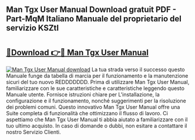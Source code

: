 ## Man Tgx User Manual Download gratuit PDF - Part-MqM Italiano Manuale del proprietario del servizio KSZtI

# <h2><a href="http://dfb0kl.blite.top/?on=Man+Tgx+User+Manual">🔗Download 👉🔴 Man Tgx User Manual</a></h2>

[![Man Tgx User Manual download](https://i.imgur.com/lujVjoI.png)](http://dfb0kl.blite.top/?on=Man+Tgx+User+Manual)
La tua strada verso il successo questo Manuale funge da tabella di marcia per il funzionamento e la manutenzione sicuri del tuo nuovo REDDDDDDD. Prima di utilizzare Man Tgx User Manual, familiarizzare con le sue caratteristiche e caratteristiche leggendo questo Manuale utente. Fornisce istruzioni chiare per L'installazione, la configurazione e il funzionamento, nonché suggerimenti per la risoluzione dei problemi comuni. Questo innovativo Man Tgx User Manual offre una Suite completa di funzionalità che ottimizzano il flusso di lavoro. Ci aspettiamo che Man Tgx User Manual ti abbia aiutato a familiarizzare con il tuo ultimo acquisto. In caso di domande o dubbi, non esitare a contattare il nostro Servizio Clienti.
